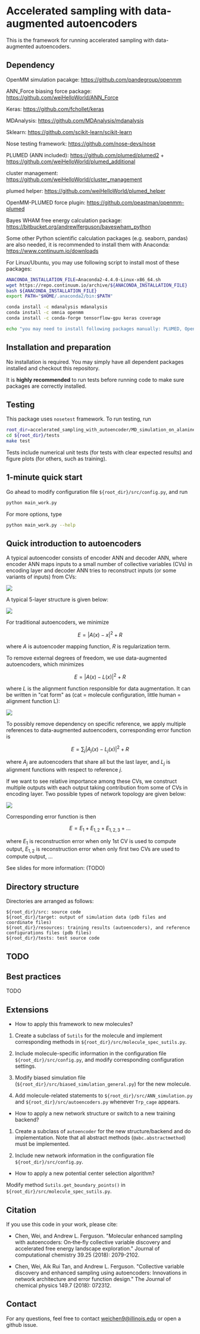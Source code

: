 # Accelerated sampling with data-augmented autoencoders

This is the framework for running accelerated sampling with data-augmented autoencoders.

## Dependency

OpenMM simulation pacakge: https://github.com/pandegroup/openmm

ANN_Force biasing force package: https://github.com/weiHelloWorld/ANN_Force

Keras: https://github.com/fchollet/keras

MDAnalysis: https://github.com/MDAnalysis/mdanalysis

Sklearn: https://github.com/scikit-learn/scikit-learn

Nose testing framework: https://github.com/nose-devs/nose

PLUMED (ANN included): https://github.com/plumed/plumed2 + https://github.com/weiHelloWorld/plumed_additional

cluster management: https://github.com/weiHelloWorld/cluster_management

plumed helper: https://github.com/weiHelloWorld/plumed_helper

OpenMM-PLUMED force plugin: https://github.com/peastman/openmm-plumed

Bayes WHAM free energy calculation package: https://bitbucket.org/andrewlferguson/bayeswham_python

Some other Python scientific calculation packages (e.g. seaborn, pandas) are also needed, it is recommended to install them with Anaconda: https://www.continuum.io/downloads

For Linux/Ubuntu, you may use following script to install most of these packages:

```bash
ANACONDA_INSTALLATION_FILE=Anaconda2-4.4.0-Linux-x86_64.sh
wget https://repo.continuum.io/archive/${ANACONDA_INSTALLATION_FILE}
bash ${ANACONDA_INSTALLATION_FILE}
export PATH="$HOME/.anaconda2/bin:$PATH"

conda install -c mdanalysis mdanalysis
conda install -c omnia openmm
conda install -c conda-forge tensorflow-gpu keras coverage

echo "you may need to install following packages manually: PLUMED, OpenMM-plumed, ANN_Force"
```

## Installation and preparation

No installation is required.  You may simply have all dependent packages installed and checkout this repository.

It is **highly recommended** to run tests before running code to make sure packages are correctly installed.

## Testing

This package uses `nosetest` framework.  To run testing, run

```bash
root_dir=accelerated_sampling_with_autoencoder/MD_simulation_on_alanine_dipeptide/current_work
cd ${root_dir}/tests
make test
```

Tests include numerical unit tests (for tests with clear expected results) and figure plots (for others, such as training).

## 1-minute quick start

Go ahead to modify configuration file `${root_dir}/src/config.py`, and run 

```bash
python main_work.py
```

For more options, type

```bash
python main_work.py --help
```

## Quick introduction to autoencoders

A typical autoencoder consists of encoder ANN and decoder ANN, where encoder ANN maps inputs to a small number of collective variables (CVs) in encoding layer and decoder ANN tries to reconstruct inputs (or some variants of inputs) from CVs:

![](figures/diagram_autoencoder.png)

A typical 5-layer structure is given below:

![](figures/autoencoder_2.png)

For traditional autoencoders, we minimize

$$E=|A(x)-x|^2 + R$$

where $A$ is autoencoder mapping function, $R$ is regularization term.

To remove external degrees of freedom, we use data-augmented autoencoders, which minimizes

$$E=|A(x)-L(x)|^2 + R$$

where $L$ is the alignment function responsible for data augmentation.  It can be written in "cat form" as (cat = molecule configuration, little human = alignment function L):

![](figures/autoencoder_1.png)

To possibly remove dependency on specific reference, we apply multiple references to data-augmented autoencoders, corresponding error function is 

$$E=\sum_j |A_j(x)-L_j(x)|^2 + R$$

where $A_j$ are autoencoders that share all but the last layer, and $L_j$ is alignment functions with respect to reference $j$.

If we want to see relative importance among these CVs, we construct multiple outputs with each output taking contribution from some of CVs in encoding layer.  Two possible types of network topology are given below:

![](figures/hierarchical_autoencoder.png)

Corresponding error function is then

$$E=E_{1}+E_{1,2}+E_{1,2,3}+...$$

where $E_{1}$ is reconstruction error when only 1st CV is used to compute output, $E_{1,2}$ is reconstruction error when only first two CVs are used to compute output, ...

See slides for more information: (TODO)


## Directory structure

Directories are arranged as follows:

```
${root_dir}/src: source code
${root_dir}/target: output of simulation data (pdb files and coordinate files)
${root_dir}/resources: training results (autoencoders), and reference configurations files (pdb files)
${root_dir}/tests: test source code
```


## TODO

## Best practices

TODO

## Extensions

- How to apply this framework to new molecules?

1. Create a subclass of `Sutils` for the molecule and implement corresponding methods in `${root_dir}/src/molecule_spec_sutils.py`.

2. Include molecule-specific information in the configuration file `${root_dir}/src/config.py`, and modify corresponding configuration settings.

3. Modify biased simulation file (`${root_dir}/src/biased_simulation_general.py`) for the new molecule.

4. Add molecule-related statements to `${root_dir}/src/ANN_simulation.py` and `${root_dir}/src/autoencoders.py` whenever `Trp_cage` appears.

- How to apply a new network structure or switch to a new training backend?

1. Create a subclass of `autoencoder` for the new structure/backend and do implementation.  Note that all abstract methods (`@abc.abstractmethod`) must be implemented.

2. Include new network information in the configuration file `${root_dir}/src/config.py`.

- How to apply a new potential center selection algorithm?

Modify method `Sutils.get_boundary_points()` in `${root_dir}/src/molecule_spec_sutils.py`.

## Citation

If you use this code in your work, please cite:

- Chen, Wei, and Andrew L. Ferguson. "Molecular enhanced sampling with autoencoders: On‐the‐fly collective variable discovery and accelerated free energy landscape exploration." Journal of computational chemistry 39.25 (2018): 2079-2102.

- Chen, Wei, Aik Rui Tan, and Andrew L. Ferguson. "Collective variable discovery and enhanced sampling using autoencoders: Innovations in network architecture and error function design." The Journal of chemical physics 149.7 (2018): 072312.

## Contact

For any questions, feel free to contact weichen9@illinois.edu or open a github issue.